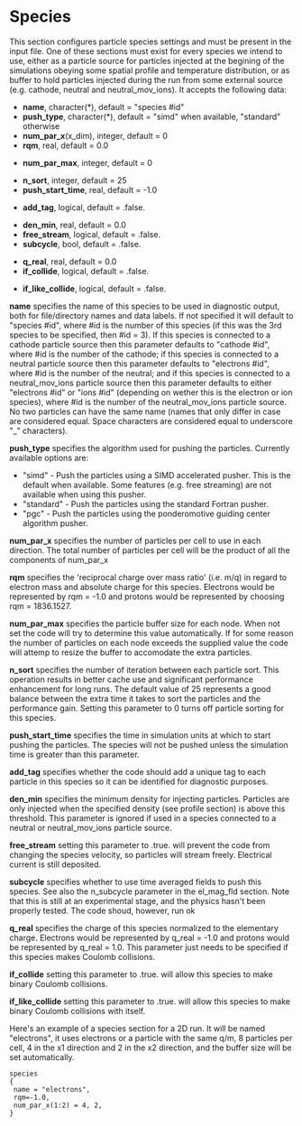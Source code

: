 # Species

This section configures particle species settings and must be present in
the input file. One of these sections must exist for every species we
intend to use, either as a particle source for particles injected at the
begining of the simulations obeying some spatial profile and temperature
distribution, or as buffer to hold particles injected during the run
from some external source (e.g. cathode, neutral and neutral_mov_ions).
It accepts the following data:

- **name**, character(\*), default = "species \#id"
- **push_type**, character(\*), default = "simd" when available,
  "standard" otherwise
- **num_par_x**(x_dim), integer, default = 0
- **rqm**, real, default = 0.0

<!-- -->

- **num_par_max**, integer, default = 0

<!-- -->

- **n_sort**, integer, default = 25
- **push_start_time**, real, default = -1.0

<!-- -->

- **add_tag**, logical, default = .false.

<!-- -->

- **den_min**, real, default = 0.0
- **free_stream**, logical, default = .false.
- **subcycle**, bool, default = .false.

<!-- -->

- **q_real**, real, default = 0.0
- **if_collide**, logical, default = .false.

<!-- -->

- **if_like_collide**, logical, default = .false.

**name** specifies the name of this species to be used in diagnostic
output, both for file/directory names and data labels. If not specified
it will default to "species \#id", where \#id is the number of this
species (if this was the 3rd species to be specified, then \#id = 3). If
this species is connected to a cathode particle source then this
parameter defaults to "cathode \#id", where \#id is the number of the
cathode; if this species is connected to a neutral particle source then
this parameter defaults to "electrons \#id", where \#id is the number of
the neutral; and if this species is connected to a neutral_mov_ions
particle source then this parameter defaults to either "electrons \#id"
or "ions \#id" (depending on wether this is the electron or ion
species), where \#id is the number of the neutral_mov_ions particle
source. No two particles can have the same name (names that only differ
in case are considered equal. Space characters are considered equal to
underscore "_" characters).

**push_type** specifies the algorithm used for pushing the particles.
Currently available options are:

- "simd" - Push the particles using a SIMD accelerated pusher. This is
  the default when available. Some features (e.g. free streaming) are
  not available when using this pusher.
- "standard" - Push the particles using the standard Fortran pusher.
- "pgc" - Push the particles using the ponderomotive guiding center
  algorithm pusher.

**num_par_x** specifies the number of particles per cell to use in each
direction. The total number of particles per cell will be the product of
all the components of num_par_x

**rqm** specifies the 'reciprocal charge over mass ratio' (i.e. m/q) in
regard to electron mass and absolute charge for this species. Electrons
would be represented by rqm = -1.0 and protons would be represented by
choosing rqm = 1836.1527.

**num_par_max** specifies the particle buffer size for each node. When
not set the code will try to determine this value automatically. If for
some reason the number of particles on each node exceeds the supplied
value the code will attemp to resize the buffer to accomodate the extra
particles.

**n_sort** specifies the number of iteration between each particle sort.
This operation results in better cache use and significant performance
enhancement for long runs. The default value of 25 represents a good
balance between the extra time it takes to sort the particles and the
performance gain. Setting this parameter to 0 turns off particle sorting
for this species.

**push_start_time** specifies the time in simulation units at which to
start pushing the particles. The species will not be pushed unless the
simulation time is greater than this parameter.

**add_tag** specifies whether the code should add a unique tag to each
particle in this species so it can be identified for diagnostic
purposes.

**den_min** specifies the minimum density for injecting particles.
Particles are only injected when the specified density (see profile
section) is above this threshold. This parameter is ignored if used in a
species connected to a neutral or neutral_mov_ions particle source.

**free_stream** setting this parameter to .true. will prevent the code
from changing the species velocity, so particles will stream freely.
Electrical current is still deposited.

**subcycle** specifies whether to use time averaged fields to push this
species. See also the n_subcycle parameter in the el_mag_fld section.
Note that this is still at an experimental stage, and the physics hasn't
been properly tested. The code shoud, however, run ok

**q_real** specifies the charge of this species normalized to the
elementary charge. Electrons would be represented by q_real = -1.0 and
protons would be represented by q_real = 1.0. This parameter just needs
to be specified if this species makes Coulomb collisions.

**if_collide** setting this parameter to .true. will allow this species
to make binary Coulomb collisions.

**if_like_collide** setting this parameter to .true. will allow this
species to make binary Coulomb collisions with itself.

Here's an example of a species section for a 2D run. It will be named
"electrons", it uses electrons or a particle with the same q/m, 8
particles per cell, 4 in the x1 direction and 2 in the x2 direction, and
the buffer size will be set automatically.

```text
species
{
 name = "electrons",
 rqm=-1.0,
 num_par_x(1:2) = 4, 2,
}
```
